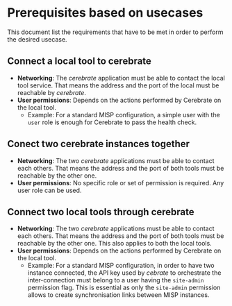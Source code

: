 # Prerequisites based on usecases

This document list the requirements that have to be met in order to perform the desired usecase.

## Connect a local tool to cerebrate
- **Networking**: The *cerebrate* application must be able to contact the local tool service. That means the address and the port of the local must be reachable by *cerebrate*.
- **User permissions**: Depends on the actions performed by Cerebrate on the local tool.
    - Example: For a standard MISP configuration, a simple user with the `user` role is enough for Cerebrate to pass the health check.

## Conect two cerebrate instances together
- **Networking**: The two *cerebrate* applications must be able to contact each others. That means the address and the port of both tools must be reachable by the other one.
- **User permissions**: No specific role or set of permission is required. Any user role can be used.

## Connect two local tools through cerebrate
- **Networking**: The two *cerebrate* applications must be able to contact each others. That means the address and the port of both tools must be reachable by the other one. This also applies to both the local tools.
- **User permissions**: Depends on the actions performed by Cerebrate on the local tool.
    - Example: For a standard MISP configuration, in order to have two instance connected, the API key used by *cebrate* to orchestrate the inter-connection must belong to a user having the `site-admin` permission flag. This is essential as only the `site-admin` permission allows to create synchronisation links between MISP instances.